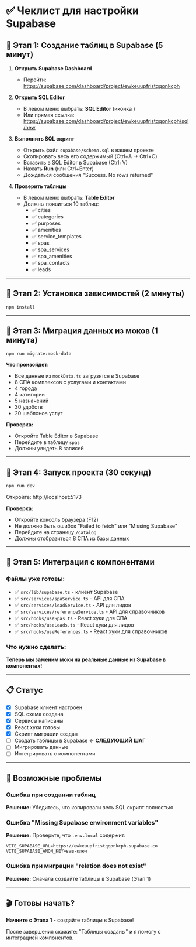 # ✅ Чеклист для настройки Supabase

## 🎯 Этап 1: Создание таблиц в Supabase (5 минут)

1. **Открыть Supabase Dashboard**
   - Перейти: https://supabase.com/dashboard/project/ewkeuupfristqqonkcph
   
2. **Открыть SQL Editor**
   - В левом меню выбрать: **SQL Editor** (иконка )
   - Или прямая ссылка: https://supabase.com/dashboard/project/ewkeuupfristqqonkcph/sql/new

3. **Выполнить SQL скрипт**
   - Открыть файл `supabase/schema.sql` в вашем проекте
   - Скопировать весь его содержимый (Ctrl+A → Ctrl+C)
   - Вставить в SQL Editor в Supabase (Ctrl+V)
   - Нажать **Run** (или Ctrl+Enter)
   - Дождаться сообщения "Success. No rows returned"

4. **Проверить таблицы**
   - В левом меню выбрать: **Table Editor**
   - Должны появиться 10 таблиц:
     - ✅ cities
     - ✅ categories  
     - ✅ purposes
     - ✅ amenities
     - ✅ service_templates
     - ✅ spas
     - ✅ spa_services
     - ✅ spa_amenities
     - ✅ spa_contacts
     - ✅ leads

---

## 🎯 Этап 2: Установка зависимостей (2 минуты)

```bash
npm install
```

---

## 🎯 Этап 3: Миграция данных из моков (1 минута)

```bash
npm run migrate:mock-data
```

**Что произойдет:**
- Все данные из `mockData.ts` загрузятся в Supabase
- 8 СПА комплексов с услугами и контактами
- 4 города
- 4 категории
- 5 назначений
- 30 удобств
- 20 шаблонов услуг

**Проверка:**
- Откройте Table Editor в Supabase
- Перейдите в таблицу `spas`
- Должны увидеть 8 записей

---

## 🎯 Этап 4: Запуск проекта (30 секунд)

```bash
npm run dev
```

Откройте: http://localhost:5173

**Проверка:**
- Откройте консоль браузера (F12)
- Не должно быть ошибок "Failed to fetch" или "Missing Supabase"
- Перейдите на страницу `/catalog`
- Должны отобразиться 8 СПА из базы данных

---

## 🎯 Этап 5: Интеграция с компонентами

### Файлы уже готовы:
- ✅ `src/lib/supabase.ts` - клиент Supabase
- ✅ `src/services/spaService.ts` - API для СПА
- ✅ `src/services/leadService.ts` - API для лидов
- ✅ `src/services/referenceService.ts` - API для справочников
- ✅ `src/hooks/useSpas.ts` - React хуки для СПА
- ✅ `src/hooks/useLeads.ts` - React хуки для лидов
- ✅ `src/hooks/useReferences.ts` - React хуки для справочников

### Что нужно сделать:
**Теперь мы заменим моки на реальные данные из Supabase в компонентах!**

---

## 📋 Статус

- [x] Supabase клиент настроен
- [x] SQL схема создана
- [x] Сервисы написаны
- [x] React хуки готовы
- [x] Скрипт миграции создан
- [ ] Создать таблицы в Supabase ← **СЛЕДУЮЩИЙ ШАГ**
- [ ] Мигрировать данные
- [ ] Интегрировать с компонентами

---

## 🚨 Возможные проблемы

### Ошибка при создании таблиц
**Решение:** Убедитесь, что копировали весь SQL скрипт полностью

### Ошибка "Missing Supabase environment variables"
**Решение:** Проверьте, что `.env.local` содержит:
```
VITE_SUPABASE_URL=https://ewkeuupfristqqonkcph.supabase.co
VITE_SUPABASE_ANON_KEY=ваш-ключ
```

### Ошибка при миграции "relation does not exist"
**Решение:** Сначала создайте таблицы в Supabase (Этап 1)

---

## 🎬 Готовы начать?

**Начните с Этапа 1** - создайте таблицы в Supabase!

После завершения скажите: "Таблицы созданы" и я помогу с интеграцией компонентов.
